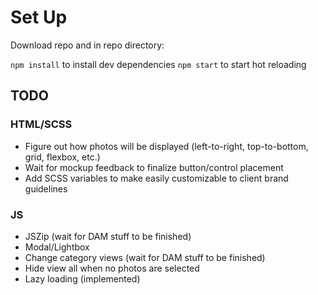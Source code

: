 # Set Up
Download repo and in repo directory:

`npm install` to install dev dependencies
`npm start` to start hot reloading

## TODO

### HTML/SCSS
* Figure out how photos will be displayed (left-to-right, top-to-bottom, grid, flexbox, etc.)
* Wait for mockup feedback to finalize button/control placement
* Add SCSS variables to make easily customizable to client brand guidelines

### JS
* JSZip (wait for DAM stuff to be finished)
* Modal/Lightbox
* Change category views (wait for DAM stuff to be finished)
* Hide view all when no photos are selected
* Lazy loading (implemented)
